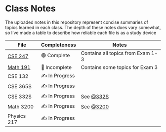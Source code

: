 # Class Notes

The uploaded notes in this repository represent concise summaries of topics learned in each class. The depth of these notes does vary somewhat, so I’ve made a table to describe how reliable each file is as a study device

| File | Completeness | Notes |
| --- | --- | --- |
| [CSE 247](CSE_247.md) | 🟢 Complete | Contains all topics from Exam 1-3 |
| [Math 191](Math_191.md) | 🔴 Incomplete | Contains some topics for Exam 3  |
| CSE 132 | ✍ In Progress | |
| CSE 365S | ✍ In Progress | |
| CSE 332S | ✍ In Progress | See [@332S](https://github.com/nathanielhayman/332S) |
| Math 3200 | ✍ In Progress | See [@3200](https://www.github.com/nathanielhayman/3200) |
| Physics 217 | ✍ In Progress | |
